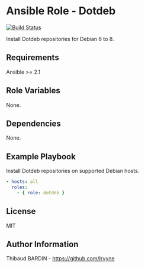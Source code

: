 Ansible Role - Dotdeb
=====================

[![Build Status](https://travis-ci.org/Irvyne/ansible-role-dotdeb.svg?branch=master)](https://travis-ci.org/Irvyne/ansible-role-dotdeb)

Install Dotdeb repositories for Debian 6 to 8.

Requirements
------------

Ansible >= 2.1

Role Variables
--------------

None.

Dependencies
------------

None.

Example Playbook
----------------

Install Dotdeb repositories on supported Debian hosts.

```yaml
- hosts: all
  roles:
    - { role: dotdeb }
```

License
-------

MIT

Author Information
------------------

Thibaud BARDIN - https://github.com/Irvyne
